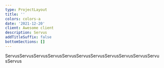 ```yaml
---
type: ProjectLayout
title: ''
colors: colors-a
date: '2021-12-20'
client: Awesome client
description: Servus
addTitleSuffix: false
bottomSections: []
---
```

ServusServusServusServusServusServusServusServusServusServusServusServus
